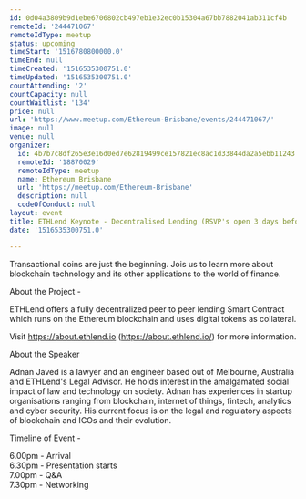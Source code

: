 ```yaml
---
id: 0d04a3809b9d1ebe6706802cb497eb1e32ec0b15304a67bb7882041ab311cf4b
remoteId: '244471067'
remoteIdType: meetup
status: upcoming
timeStart: '1516780800000.0'
timeEnd: null
timeCreated: '1516535300751.0'
timeUpdated: '1516535300751.0'
countAttending: '2'
countCapacity: null
countWaitlist: '134'
price: null
url: 'https://www.meetup.com/Ethereum-Brisbane/events/244471067/'
image: null
venue: null
organizer:
  id: 4b7b7c8df265e3e16d0ed7e62819499ce157821ec8ac1d33844da2a5ebb11243
  remoteId: '18870029'
  remoteIdType: meetup
  name: Ethereum Brisbane
  url: 'https://meetup.com/Ethereum-Brisbane'
  description: null
  codeOfConduct: null
layout: event
title: ETHLend Keynote - Decentralised Lending (RSVP's open 3 days before)
date: '1516535300751.0'

---
```

<p>Transactional coins are just the beginning. Jois us to learn more about blockchain technology and its other applications to the world of finance.</p> <p>About the Project -</p> <p>ETHLend offers a fully decentralized peer to peer lending Smart Contract which runs on the Ethereum blockchain and uses digital tokens as collateral.</p> <p>Visit <a href="https://about.ethlend.io" class="linkified">https://about.ethlend.io</a> (<a href="https://about.ethlend.io/" class="linkified">https://about.ethlend.io/</a>) for more information.</p> <p>About the Speaker</p> <p>Adnan Javed is a lawyer and an engineer based out of Melbourne, Australia and ETHLend's Legal Advisor. He holds interest in the amalgamated social impact of law and technology on society. Adnan has experiences in startup organisations ranging from blockchain, internet of things, fintech, analytics and cyber security. His current focus is on the legal and regulatory aspects of blockchain and ICOs and their evolution.</p> <p>Timeline of Event -</p> <p>6.00pm - Arrival<br/>6.30pm - Presentation starts<br/>7.00pm - Q&amp;A<br/>7.30pm - Networking</p> 

